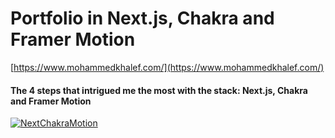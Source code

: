 # Portfolio in Next.js, Chakra and Framer Motion

[https://www.mohammedkhalef.com/](https://www.mohammedkhalef.com/)

#### The 4 steps that intrigued me the most with the stack: Next.js, Chakra and Framer Motion

[![NextChakraMotion](https://mohammedkhalef.com/images/contents/nextchakramotion.png)](https://mohammedkhalef.com/posts/portfolionextchakra)

